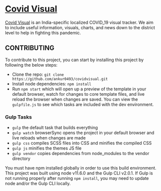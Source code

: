 # [Covid Visual](https://www.covidvisual.in/)

[Covid Visual](https://www.covidvisual.in/) is an India-specific localized COVID_19 visual tracker. We aim to include useful information, visuals, charts, and news down to the district level to help in fighting this pandemic.

## CONTRIBUTING

To contribute to this project, you can start by installing this project by following the below steps:

-   Clone the repo: `git clone https://github.com/ankur0493/covidvisual.git`
-   Install node dependencies: `npm install`
-   Run `npm start` which will open up a preview of the template in your default browser, watch for changes to core template files, and live reload the browser when changes are saved. You can view the `gulpfile.js` to see which tasks are included with the dev environment.

### Gulp Tasks

-   `gulp` the default task that builds everything
-   `gulp watch` browserSync opens the project in your default browser and live reloads when changes are made
-   `gulp css` compiles SCSS files into CSS and minifies the compiled CSS
-   `gulp js` minifies the themes JS file
-   `gulp vendor` copies dependencies from node_modules to the vendor directory

You must have npm installed globally in order to use this build environment. This project was built using node v11.6.0 and the Gulp CLI v2.0.1. If Gulp is not running properly after running `npm install`, you may need to update node and/or the Gulp CLI locally.
